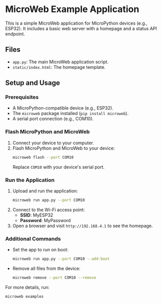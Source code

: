 # MicroWeb Example Application

This is a simple MicroWeb application for MicroPython devices (e.g., ESP32). It includes a basic web server with a homepage and a status API endpoint.

## Files
- `app.py`: The main MicroWeb application script.
- `static/index.html`: The homepage template.

## Setup and Usage

### Prerequisites
- A MicroPython-compatible device (e.g., ESP32).
- The `microweb` package installed (`pip install microweb`).
- A serial port connection (e.g., COM10).

### Flash MicroPython and MicroWeb
1. Connect your device to your computer.
2. Flash MicroPython and MicroWeb to your device:
   ```bash
   microweb flash --port COM10
   ```
   Replace `COM10` with your device's serial port.

### Run the Application
1. Upload and run the application:
   ```bash
   microweb run app.py --port COM10
   ```
2. Connect to the Wi-Fi access point:
   - **SSID**: MyESP32
   - **Password**: MyPassword
3. Open a browser and visit `http://192.168.4.1` to see the homepage.

### Additional Commands
- Set the app to run on boot:
  ```bash
  microweb run app.py --port COM10 --add-boot
  ```
- Remove all files from the device:
  ```bash
  microweb remove --port COM10 --remove
  ```

For more details, run:
```bash
microweb examples
```
